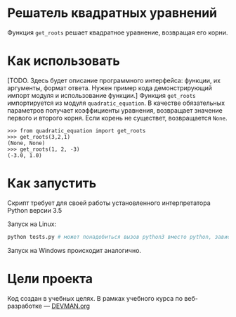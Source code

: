 # Решатель квадратных уравнений

Функция `get_roots` решает квадратное уравнение, возвращая его корни.

# Как использовать

[TODO. Здесь будет описание программного интерфейса: функции, их аргументы, формат ответа. Нужен пример кода демонстрирующий импорт модуля и использование функции.]
Функция `get_roots` импортируется из модуля `quadratic_equation`. В качестве обязательных параметров получает коэффициенты уравнения, возвращает значение первого и второго корня. Если корень не существет, возвращается `None`.
```
>>> from quadratic_equation import get_roots
>>> get_roots(3,2,1)
(None, None)
>>> get_roots(1, 2, -3)
(-3.0, 1.0)
```

# Как запустить

Скрипт требует для своей работы установленного интерпретатора Python версии 3.5

Запуск на Linux:

```bash
python tests.py # может понадобиться вызов python3 вместо python, зависит от настроек операционной системы
```

Запуск на Windows происходит аналогично.

# Цели проекта

Код создан в учебных целях. В рамках учебного курса по веб-разработке ― [DEVMAN.org](https://devman.org)
